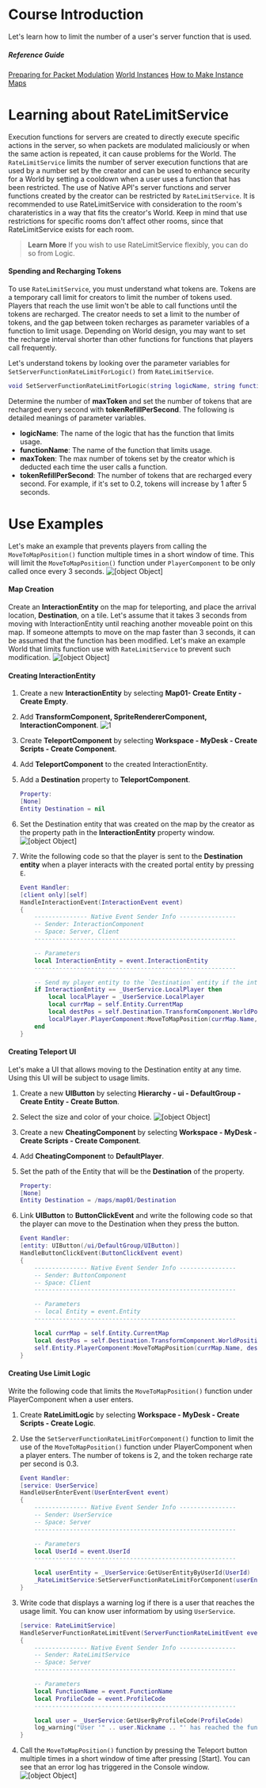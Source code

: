# Course Introduction
Let's learn how to limit the number of a user's server function that is used.

##### Reference Guide
[Preparing for Packet Modulation](https://maplestoryworlds-creators.nexon.com/ko/docs?postId=1102{"target":"_blank"}) 
[World Instances](https://maplestoryworlds-creators.nexon.com/ko/docs?postId=984{"target":"_blank"})
[How to Make Instance Maps](https://maplestoryworlds-creators.nexon.com/ko/docs/?postId=540{"target":"_blank"})

# Learning about RateLimitService
Execution functions for servers are created to directly execute specific actions in the server, so when packets are modulated maliciously or when the same action is repeated, it can cause problems for the World. The `RateLimitService` limits the number of server execution functions that are used by a number set by the creator and can be used to enhance security for a World by setting a cooldown when a user uses a function that has been restricted. The use of Native API's server functions and server functions created by the creator can be restricted by `RateLimitService`. 
It is recommended to use RateLimitService with consideration to the room's charateristics in a way that fits the creator's World. Keep in mind that use restrictions for specific rooms don't affect other rooms, since that RateLimitService exists for each room.

> <span style="color: #585858">**Learn More**
> If you wish to use RateLimitService flexibly, you can do so from Logic.</span>

#### Spending and Recharging Tokens
To use `RateLimitService`, you must understand what tokens are. Tokens are a temporary call limit for creators to limit the number of tokens used. 
Players that reach the use limit won't be able to call functions until the tokens are recharged. The creator needs to set a limit to the number of tokens, and the gap between token recharges as parameter variables of a function to limit usage. Depending on World design, you may want to set the recharge interval shorter than other functions for functions that players call frequently.

Let's understand tokens by looking over the parameter variables for `SetServerFunctionRateLimitForLogic()` from `RateLimitService`. 

```lua
void SetServerFunctionRateLimitForLogic(string logicName, string functionName, int maxToken, float tokenRefillPerSecond)
```

Determine the number of **maxToken** and set the number of tokens that are recharged every second with **tokenRefillPerSecond**. The following is detailed meanings of parameter variables.

* **logicName**: The name of the logic that has the function that limits usage.
* **functionName**: The name of the function that limits usage.
* **maxToken**: The max number of tokens set by the creator which is deducted each time the user calls a function.
* **tokenRefillPerSecond**: The number of tokens that are recharged every second. For example, if it's set to 0.2, tokens will increase by 1 after 5 seconds. 

# Use Examples
Let's make an example that prevents players from calling the `MoveToMapPosition()` function multiple times in a short window of time. This will limit the `MoveToMapPosition()` function under `PlayerComponent` to be only called once every 3 seconds.
![[object Object]](https://mod-file.dn.nexoncdn.co.kr/bbs/17320008539686a2dfc3bc0ec4a84921966a3cb61b1c4.gif "sample_ko")
#### Map Creation
Create an **InteractionEntity** on the map for teleporting, and place the arrival location, **Destination**, on a tile. Let's assume that it takes 3 seconds from moving with InteractionEntity until reaching another moveable point on this map. If someone attempts to move on the map faster than 3 seconds, it can be assumed that the function has been modified. 
Let's make an example World that limits function use with `RateLimitService` to prevent such modification.
![[object Object]](https://mod-file.dn.nexoncdn.co.kr/bbs/1731998004301d26b2a6ee3fa43b39b779b5e178e7a80.png "MAP")
#### Creating InteractionEntity
1. Create a new **InteractionEntity** by selecting **Map01- Create Entity - Create Empty**.
2. Add **TransformComponent, SpriteRendererComponent, InteractionComponent**.
![1](https://mod-file.dn.nexoncdn.co.kr/bbs/1731995623163f098c06a614f4f65b32ee64b0075c1ad.png{"width":"400px"} "1")
3. Create **TeleportComponent** by selecting **Workspace - MyDesk - Create Scripts - Create Component**.
4. Add **TeleportComponent** to the created InteractionEntity.
5.  Add a **Destination** property to **TeleportComponent**.

    ```lua
    Property:
    [None]
    Entity Destination = nil
    ```

6. Set the Destination entity that was created on the map by the creator as the property path in the **InteractionEntity** property window.
![[object Object]](https://mod-file.dn.nexoncdn.co.kr/bbs/1731995613556801c7b7d6d2641c2861813f93712fc1b.png "2")

7. Write the following code so that the player is sent to the **Destination entity** when a player interacts with the created portal entity by pressing `E`.

    ```lua
    Event Handler:
    [client only][self]
    HandleInteractionEvent(InteractionEvent event)
    {
        --------------- Native Event Sender Info ----------------
        -- Sender: InteractionComponent
        -- Space: Server, Client
        ---------------------------------------------------------

        -- Parameters
        local InteractionEntity = event.InteractionEntity
        ---------------------------------------------------------

        -- Send my player entity to the `Destination` entity if the interaction key is pressed.
        if InteractionEntity == _UserService.LocalPlayer then
            local localPlayer = _UserService.LocalPlayer
            local currMap = self.Entity.CurrentMap
            local destPos = self.Destination.TransformComponent.WorldPosition:ToVector2()
            localPlayer.PlayerComponent:MoveToMapPosition(currMap.Name, destPos)
        end
    }
    ```

#### Creating Teleport UI
Let's make a UI that allows moving to the Destination entity at any time. Using this UI will be subject to usage limits.

1. Create a new **UIButton** by selecting **Hierarchy - ui - DefaultGroup - Create Entity - Create Button**.
2. Select the size and color of your choice.
![[object Object]](https://mod-file.dn.nexoncdn.co.kr/bbs/173199759809163519c556d1f4457b5407341c986eeb7.png "3")
3. Create a new **CheatingComponent** by selecting **Workspace - MyDesk - Create Scripts - Create Component**.
4. Add **CheatingComponent** to **DefaultPlayer**.
5. Set the path of the Entity that will be the **Destination** of the property.

    ```lua
    Property:
    [None]
    Entity Destination = /maps/map01/Destination
    ```

6. Link **UIButton** to **ButtonClickEvent** and write the following code so that the player can move to the Destination when they press the button. 

    ```lua
    Event Handler:
    [entity: UIButton(/ui/DefaultGroup/UIButton)]
    HandleButtonClickEvent(ButtonClickEvent event)
    {
        --------------- Native Event Sender Info ----------------
        -- Sender: ButtonComponent
        -- Space: Client
        ---------------------------------------------------------

        -- Parameters
        -- local Entity = event.Entity
        ---------------------------------------------------------

        local currMap = self.Entity.CurrentMap
        local destPos = self.Destination.TransformComponent.WorldPosition:ToVector2()
        self.Entity.PlayerComponent:MoveToMapPosition(currMap.Name, destPos)
    }
    ```

#### Creating Use Limit Logic
Write the following code that limits the `MoveToMapPosition()` function under PlayerComponent when a user enters.
1. Create **RateLimitLogic** by selecting **Workspace - MyDesk - Create Scripts - Create Logic**.
2. Use the `SetServerFunctionRateLimitForComponent()` function to limit the use of the `MoveToMapPosition()` function under PlayerComponent when a player enters.
The number of tokens is 2, and the token recharge rate per second is 0.3.
    ```lua
    Event Handler:
    [service: UserService]
    HandleUserEnterEvent(UserEnterEvent event)
    {
        --------------- Native Event Sender Info ----------------
        -- Sender: UserService
        -- Space: Server
        ---------------------------------------------------------

        -- Parameters
        local UserId = event.UserId
        ---------------------------------------------------------

        local userEntity = _UserService:GetUserEntityByUserId(UserId)
        _RateLimitService:SetServerFunctionRateLimitForComponent(userEntity.Id, "PlayerComponent", "MoveToMapPosition", 2, 0.3)
    }
    ```

3. Write code that displays a warning log if there is a user that reaches the usage limit. You can know user informatiom by using `UserService`.

    ```lua
    [service: RateLimitService]
    HandleServerFunctionRateLimitEvent(ServerFunctionRateLimitEvent event)
    {
        --------------- Native Event Sender Info ----------------
        -- Sender: RateLimitService
        -- Space: Server
        ---------------------------------------------------------

        -- Parameters
        local FunctionName = event.FunctionName
        local ProfileCode = event.ProfileCode
        ---------------------------------------------------------

        local user = _UserService:GetUserByProfileCode(ProfileCode)
        log_warning("User '" .. user.Nickname .. "' has reached the function use limit of '" .. FunctionName .. "'.")
    }
    ```

4. Call the `MoveToMapPosition()` function by pressing the Teleport button multiple times in a short window of time after pressing [Start].
You can see that an error log has triggered in the Console window.
![[object Object]](https://mod-file.dn.nexoncdn.co.kr/bbs/1737612072515e1810f9a2d444317ab7fe76daefac35c.png "6")